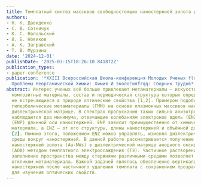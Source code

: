 ```yaml
---
title: Темплатный синтез массивов свободностоящих наностержней золота для задач фотоники
authors:
- Н. К. Давиденко
- С. В. Сотничук
- К. С. Напольский
- В. Б. Новиков
- А. К. Загравский
- Т. В. Мурзина
date: '2024-12-01'
publishDate: '2025-03-15T18:26:10.841872Z'
publication_types:
- paper-conference
publication: '*XXIII Всероссийская Школа-конференция Молодых Ученых flqqактуальные
  Проблемы Неорганической Химии: Химия И Экологияfrqq: Сборник Трудов*'
abstract: Интерес ученых всё больше привлекают метаматериалы – искусственно созданные
  композитные материалы, состав и периодическая структура которых определяют уникальные,
  не встречающиеся в природе оптические свойства [1,2]. Примером подобных систем служат
  гиперболические метаматериалы (ГММ) на основе плазмонных массивов наностержней в
  диэлектрической матрице. В спектрах пропускания таких сильно анизотропных структур
  наблюдаются два минимума, отвечающие колебаниям электронов вдоль (ENZ) и поперёк
  (ENP) длинной оси наностержней. ENP зависит преимущественно от химического состава
  материала, а ENZ – от его структуры, длины наностержней и объёмной доли металла
  [2]. Помимо этого, положением ENZ можно управлять, изменяя диэлектрическую проницаемость
  среды вокруг наностержней. В данной работе рассматривается получение ГММ на основе
  наностержней золота (Au-NWs) в диэлектрической матрице анодного оксида алюминия
  (АОА) методом темплатного электроосаждения (ТЭ). Частичное растворение матрицы и
  заполнение пространства между стержнями различными средами позволяет управлять оптическим
  откликом метаматериала. Важной задачей являлось обеспечение вертикального расположения
  наностержней после частичного удаления темплата с сохранением прозрачности образца
  для изучения оптических свойств.
---
```

